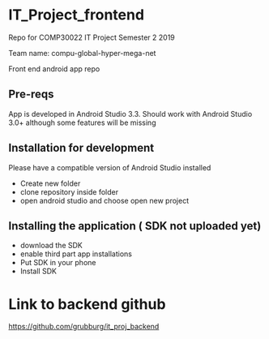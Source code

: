 # IT_Project_frontend

Repo for COMP30022 IT Project Semester 2 2019

Team name: compu-global-hyper-mega-net

Front end android app repo

## Pre-reqs

App is developed in Android Studio 3.3. Should work with Android Studio 3.0+ although some features will be missing

## Installation for development

Please have a compatible version of Android Studio installed
 - Create new folder
 - clone repository inside folder
 - open android studio and choose open new project
 
 
 ## Installing the application ( SDK not uploaded yet)
 
 - download the SDK
 - enable  third part app installations
 - Put SDK in your phone
 - Install SDK

# Link to backend github
https://github.com/grubburg/it_proj_backend

